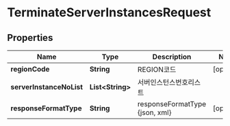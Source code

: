 
# TerminateServerInstancesRequest

## Properties
Name | Type | Description | Notes
------------ | ------------- | ------------- | -------------
**regionCode** | **String** | REGION코드 |  [optional]
**serverInstanceNoList** | **List&lt;String&gt;** | 서버인스턴스번호리스트 | 
**responseFormatType** | **String** | responseFormatType {json, xml} |  [optional]



